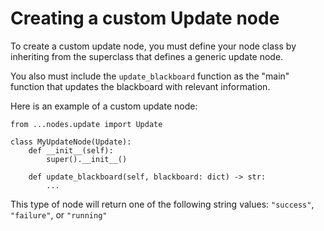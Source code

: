 # Creating a custom Update node

To create a custom update node, you must define your node class by inheriting from the superclass that defines a generic update node.

You also must include the `update_blackboard` function as the "main" function that updates the blackboard with relevant information.

Here is an example of a custom update node:

```
from ...nodes.update import Update

class MyUpdateNode(Update):
    def __init__(self):
        super().__init__()
    
    def update_blackboard(self, blackboard: dict) -> str:
        ...
```

This type of node will return one of the following string values: `"success"`, `"failure"`, or `"running"`